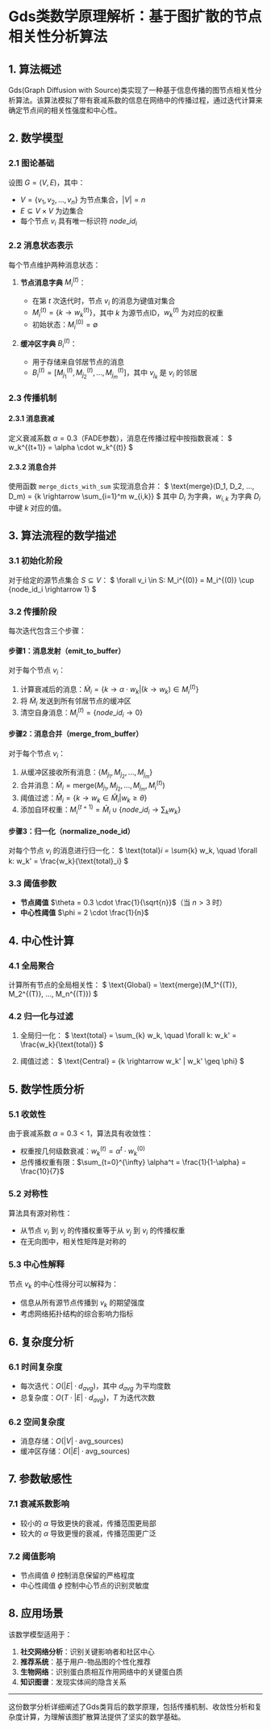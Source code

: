 
# Gds类数学原理解析：基于图扩散的节点相关性分析算法

## 1. 算法概述

Gds(Graph Diffusion with Source)类实现了一种基于信息传播的图节点相关性分析算法。该算法模拟了带有衰减系数的信息在网络中的传播过程，通过迭代计算来确定节点间的相关性强度和中心性。

## 2. 数学模型

### 2.1 图论基础
设图 $G = (V, E)$，其中：
- $V = \{v_1, v_2, ..., v_n\}$ 为节点集合，$|V| = n$
- $E \subseteq V \times V$ 为边集合
- 每个节点 $v_i$ 具有唯一标识符 $node\_id_i$

### 2.2 消息状态表示
每个节点维护两种消息状态：

1. **节点消息字典** $M_i^{(t)}$：
   - 在第 $t$ 次迭代时，节点 $v_i$ 的消息为键值对集合
   - $M_i^{(t)} = \{k \rightarrow w_k^{(t)}\}$，其中 $k$ 为源节点ID，$w_k^{(t)}$ 为对应的权重
   - 初始状态：$M_i^{(0)} = \emptyset$

2. **缓冲区字典** $B_i^{(t)}$：
   - 用于存储来自邻居节点的消息
   - $B_i^{(t)} = [M_{j_1}^{(t)}, M_{j_2}^{(t)}, ..., M_{j_m}^{(t)}]$，其中 $v_{j_k}$ 是 $v_i$ 的邻居

### 2.3 传播机制

#### 2.3.1 消息衰减
定义衰减系数 $\alpha = 0.3$（FADE参数），消息在传播过程中按指数衰减：
$
w_k^{(t+1)} = \alpha \cdot w_k^{(t)}
$

#### 2.3.2 消息合并
使用函数 `merge_dicts_with_sum` 实现消息合并：
$
\text{merge}(D_1, D_2, ..., D_m) = \{k \rightarrow \sum_{i=1}^m w_{i,k}\}
$
其中 $D_i$ 为字典，$w_{i,k}$ 为字典 $D_i$ 中键 $k$ 对应的值。

## 3. 算法流程的数学描述

### 3.1 初始化阶段
对于给定的源节点集合 $S \subseteq V$：
$
\forall v_i \in S: M_i^{(0)} = M_i^{(0)} \cup \{node\_id_i \rightarrow 1\}
$

### 3.2 传播阶段
每次迭代包含三个步骤：

#### 步骤1：消息发射（emit_to_buffer）
对于每个节点 $v_i$：
1. 计算衰减后的消息：$\tilde{M}_i = \{k \rightarrow \alpha \cdot w_k | (k \rightarrow w_k) \in M_i^{(t)}\}$
2. 将 $\tilde{M}_i$ 发送到所有邻居节点的缓冲区
3. 清空自身消息：$M_i^{(t)} = \{node\_id_i \rightarrow 0\}$

#### 步骤2：消息合并（merge_from_buffer）
对于每个节点 $v_i$：
1. 从缓冲区接收所有消息：$\{M_{j_1}, M_{j_2}, ..., M_{j_m}\}$
2. 合并消息：$\hat{M}_i = \text{merge}(M_{j_1}, M_{j_2}, ..., M_{j_m}, M_i^{(t)})$
3. 阈值过滤：$\bar{M}_i = \{k \rightarrow w_k \in \hat{M}_i | w_k \geq \theta\}$
4. 添加自环权重：$M_i^{(t+1)} = \bar{M}_i \cup \{node\_id_i \rightarrow \sum_{k} w_k\}$

#### 步骤3：归一化（normalize_node_id）
对每个节点 $v_i$ 的消息进行归一化：
$
\text{total}_i = \sum_{k} w_k, \quad \forall k: w_k' = \frac{w_k}{\text{total}_i}
$

### 3.3 阈值参数
- **节点阈值** $\theta = 0.3 \cdot \frac{1}{\sqrt{n}}$（当 $n > 3$ 时）
- **中心性阈值** $\phi = 2 \cdot \frac{1}{n}$

## 4. 中心性计算

### 4.1 全局聚合
计算所有节点的全局相关性：
$
\text{Global} = \text{merge}(M_1^{(T)}, M_2^{(T)}, ..., M_n^{(T)})
$

### 4.2 归一化与过滤
1. 全局归一化：
$
\text{total} = \sum_{k} w_k, \quad \forall k: w_k' = \frac{w_k}{\text{total}}
$

2. 阈值过滤：
$
\text{Central} = \{k \rightarrow w_k' | w_k' \geq \phi\}
$

## 5. 数学性质分析

### 5.1 收敛性
由于衰减系数 $\alpha = 0.3 < 1$，算法具有收敛性：
- 权重按几何级数衰减：$w_k^{(t)} = \alpha^t \cdot w_k^{(0)}$
- 总传播权重有限：$\sum_{t=0}^{\infty} \alpha^t = \frac{1}{1-\alpha} = \frac{10}{7}$

### 5.2 对称性
算法具有源对称性：
- 从节点 $v_i$ 到 $v_j$ 的传播权重等于从 $v_j$ 到 $v_i$ 的传播权重
- 在无向图中，相关性矩阵是对称的

### 5.3 中心性解释
节点 $v_k$ 的中心性得分可以解释为：
- 信息从所有源节点传播到 $v_k$ 的期望强度
- 考虑网络拓扑结构的综合影响力指标

## 6. 复杂度分析

### 6.1 时间复杂度
- 每次迭代：$O(|E| \cdot d_{avg})$，其中 $d_{avg}$ 为平均度数
- 总复杂度：$O(T \cdot |E| \cdot d_{avg})$，$T$ 为迭代次数

### 6.2 空间复杂度
- 消息存储：$O(|V| \cdot \text{avg\_sources})$
- 缓冲区存储：$O(|E| \cdot \text{avg\_sources})$

## 7. 参数敏感性

### 7.1 衰减系数影响
- 较小的 $\alpha$ 导致更快的衰减，传播范围更局部
- 较大的 $\alpha$ 导致更慢的衰减，传播范围更广泛

### 7.2 阈值影响
- 节点阈值 $\theta$ 控制消息保留的严格程度
- 中心性阈值 $\phi$ 控制中心节点的识别灵敏度

## 8. 应用场景

该数学模型适用于：
1. **社交网络分析**：识别关键影响者和社区中心
2. **推荐系统**：基于用户-物品图的个性化推荐
3. **生物网络**：识别蛋白质相互作用网络中的关键蛋白质
4. **知识图谱**：发现实体间的隐含关系

---

这份数学分析详细阐述了Gds类背后的数学原理，包括传播机制、收敛性分析和复杂度计算，为理解该图扩散算法提供了坚实的数学基础。
        